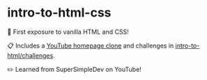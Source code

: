# intro-to-html-css

:partying_face: First exposure to vanilla HTML and CSS!

:clipboard: Includes a [YouTube homepage clone](https://andre-fong.github.io/intro-to-html-css/youtube.html)
and challenges in [intro-to-html/challenges](https://github.com/andre-fong/intro-to-html-css/tree/main/intro-to-html/challenges).

:pencil2: Learned from SuperSimpleDev on YouTube!
